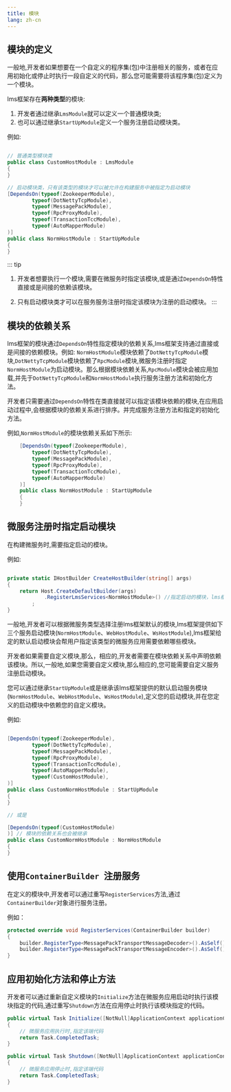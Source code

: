 ```yaml
---
title: 模块
lang: zh-cn
---
```


## 模块的定义


一般地,开发者如果想要在一个自定义的程序集(包)中注册相关的服务，或者在应用初始化或停止时执行一段自定义的代码，那么您可能需要将该程序集(包)定义为一个模块。

lms框架存在**两种类型**的模块:
1. 开发者通过继承`LmsModule`就可以定义一个普通模块类;
2. 也可以通过继承`StartUpModule`定义一个服务注册启动模块类。


例如:

```csharp

// 普通类型模块类
public class CustomHostModule : LmsModule
{
}

// 启动模块类，只有该类型的模块才可以被允许在构建服务中被指定为启动模块
[DependsOn(typeof(ZookeeperModule),
        typeof(DotNettyTcpModule),
        typeof(MessagePackModule),
        typeof(RpcProxyModule),
        typeof(TransactionTccModule),
        typeof(AutoMapperModule)
)]
public class NormHostModule : StartUpModule
{
}

```
::: tip

1. 开发者想要执行一个模块,需要在微服务时指定该模块,或是通过`DependsOn`特性直接或是间接的依赖该模块。

2. 只有启动模块类才可以在服务服务注册时指定该模块为注册的启动模块。
:::

## 模块的依赖关系

lms框架的模块通过`DependsOn`特性指定模块的依赖关系,lms框架支持通过直接或是间接的依赖模块。例如: `NormHostModule`模块依赖了`DotNettyTcpModule`模块,`DotNettyTcpModule`模块依赖了`RpcModule`模块,微服务注册时指定`NormHostModule`为启动模块。那么根据模块依赖关系,`RpcModule`模块会被应用加载,并先于`DotNettyTcpModule`和`NormHostModule`执行服务注册方法和初始化方法。

开发者只需要通过`DependsOn`特性在类直接就可以指定该模块依赖的模块,在应用启动过程中,会根据模块的依赖关系进行排序。并完成服务注册方法和指定的初始化方法。

例如,`NormHostModule`的模块依赖关系如下所示:

```csharp
    [DependsOn(typeof(ZookeeperModule),
        typeof(DotNettyTcpModule),
        typeof(MessagePackModule),
        typeof(RpcProxyModule),
        typeof(TransactionTccModule),
        typeof(AutoMapperModule)
    )]
    public class NormHostModule : StartUpModule
    {
    }
```


## 微服务注册时指定启动模块

在构建微服务时,需要指定启动的模块。

例如:
```csharp

private static IHostBuilder CreateHostBuilder(string[] args)
{
    return Host.CreateDefaultBuilder(args)
            .RegisterLmsServices<NormHostModule>() //指定启动的模块，lms框架约束了该模块类型必须为启动模块类(StartUpModule)
        ;
}

```

一般地,开发者可以根据微服务类型选择注册lms框架默认的模块,lms框架提供如下三个服务启动模块(`NormHostModule`、`WebHostModule`、`WsHostModule`),lms框架给定的默认启动模块会帮用户指定该类型的微服务应用需要依赖哪些模块。

开发者如果需要自定义模块,那么，相应的,开发者需要在模块依赖关系中声明依赖该模块。所以,一般地,如果您需要自定义模块,那么相应的,您可能需要自定义服务注册启动模块。

您可以通过继承`StartUpModule`或是继承该lms框架提供的默认启动服务模块(`NormHostModule`、`WebHostModule`、`WsHostModule`),定义您的启动模块,并在您定义的启动模块中依赖您的自定义模块。

例如:

```csharp

[DependsOn(typeof(ZookeeperModule),
        typeof(DotNettyTcpModule),
        typeof(MessagePackModule),
        typeof(RpcProxyModule),
        typeof(TransactionTccModule),
        typeof(AutoMapperModule),
        typeof(CustomHostModule),
)]
public class CustomNormHostModule : StartUpModule
{
}

// 或是

[DependsOn(typeof(CustomHostModule)
)] // 模块的依赖关系也会被继承
public class CustomNormHostModule : NormHostModule
{
}

```

## 使用`ContainerBuilder `注册服务

在定义的模块中,开发者可以通过重写`RegisterServices`方法,通过`ContainerBuilder`对象进行服务注册。

例如：

```csharp
protected override void RegisterServices(ContainerBuilder builder)
{
    builder.RegisterType<MessagePackTransportMessageDecoder>().AsSelf().AsImplementedInterfaces().InstancePerDependency();
    builder.RegisterType<MessagePackTransportMessageEncoder>().AsSelf().AsImplementedInterfaces().InstancePerDependency();
}
```

## 应用初始化方法和停止方法

开发者可以通过重新自定义模块的`Initialize`方法在微服务应用启动时执行该模块指定的代码,通过重写`Shutdown`方法在应用停止时执行该模块指定的代码。

```csharp
public virtual Task Initialize([NotNull]ApplicationContext applicationContext)
{
    // 微服务应用执行时,指定该端代码
    return Task.CompletedTask;
}

public virtual Task Shutdown([NotNull]ApplicationContext applicationContext)
{
    // 微服务应用停止时,指定该端代码
    return Task.CompletedTask;
}
```
